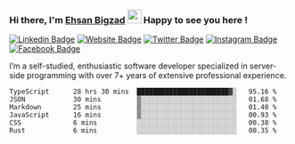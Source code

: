 ### Hi there, I'm <a href="#" target="_blank">Ehsan Bigzad</a> <img src="https://media.giphy.com/media/hvRJCLFzcasrR4ia7z/giphy.gif" width="25px" height="25px"> Happy to see you here !

[![Linkedin Badge](https://img.shields.io/badge/-LinkedIn-0e76a8?style=flat-square&logo=Linkedin&logoColor=white)](https://linkedin.com/in/EhsanBigzad)
[![Website Badge](https://img.shields.io/badge/Website-3b5998?style=flat-square&logo=google-chrome&logoColor=white)](#)
[![Twitter Badge](https://img.shields.io/badge/-Twitter-00acee?style=flat-square&logo=Twitter&logoColor=white)](https://twitter.com/EhsanBigzad)
[![Instagram Badge](https://img.shields.io/badge/-Instagram-e4405f?style=flat-square&logo=Instagram&logoColor=white)](https://instagram.com/ehsanbigzad/)
[![Facebook Badge](https://img.shields.io/badge/-Facebook-0088cc?style=flat-square&logo=Facebook&logoColor=white)](https://facebook.com/EhsanBigzad7)

I’m a self-studied, enthusiastic software developer specialized in server-side programming with over 7+ years of extensive professional experience.

<!--START_SECTION:waka-->

```text
TypeScript      28 hrs 30 mins  ███████████████████████▓░   95.16 %
JSON            30 mins         ▒░░░░░░░░░░░░░░░░░░░░░░░░   01.68 %
Markdown        25 mins         ▒░░░░░░░░░░░░░░░░░░░░░░░░   01.40 %
JavaScript      16 mins         ▒░░░░░░░░░░░░░░░░░░░░░░░░   00.93 %
CSS             6 mins          ░░░░░░░░░░░░░░░░░░░░░░░░░   00.38 %
Rust            6 mins          ░░░░░░░░░░░░░░░░░░░░░░░░░   00.35 %
```

<!--END_SECTION:waka-->
